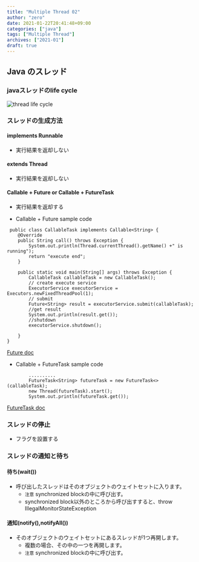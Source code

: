 ```yaml
---
title: "Multiple Thread 02"
author: "zero"
date: 2021-01-22T20:41:48+09:00
categories: ["java"]
tags: ["Multiple Thread"]
archives: ["2021-01"]
draft: true
---
```

## Java のスレッド

### javaスレッドのlife cycle

![thread life cycle](/images/java-thread-life-cycle.png)
<!--more-->
### スレッドの生成方法

#### implements Runnable

* 実行結果を返却しない

#### extends Thread

* 実行結果を返却しない

#### Callable + Future or Callable + FutureTask

* 実行結果を返却する

* Callable + Future  sample code

```code
 public class CallableTask implements Callable<String> {
    @Override
    public String call() throws Exception {
        System.out.println(Thread.currentThread().getName() +" is running");
        return "execute end";
    }

    public static void main(String[] args) throws Exception {
        CallableTask callableTask = new CallableTask();
        // create execute service
        ExecutorService executorService = Executors.newFixedThreadPool(1);
        // submit
        Future<String> result = executorService.submit(callableTask);
        //get result
        System.out.println(result.get());
        //shutdown
        executorService.shutdown();

    }
}

```

[Future doc](https://docs.oracle.com/en/java/javase/15/docs/api/java.base/java/util/concurrent/Future.html)

* Callable + FutureTask  sample code

```code
        ..........
        FutureTask<String> futureTask = new FutureTask<>(callableTask);
        new Thread(futureTask).start();
        System.out.println(futureTask.get());
```

[FutureTask doc](https://docs.oracle.com/en/java/javase/15/docs/api/java.base/java/util/concurrent/FutureTask.html)

### スレッドの停止

* フラグを設置する

### スレッドの通知と待ち

#### 待ち(wait())

* 呼び出したスレッドはそのオブジェクトのウェイトセットに入ります。
  * `注意` synchronized blockの中に呼び出す。
  * synchronized block以外のところから呼び出すすると、throw IllegalMonitorStateException

#### 通知(notify(),notifyAll())

* そのオブジェクトのウェイトセットにあるスレッドが1つ再開します。
  * 複数の場合、その中の一つを再開します。
  * `注意` synchronized blockの中に呼び出す。

